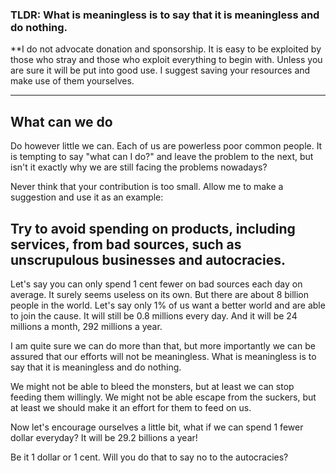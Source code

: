 ### TLDR: What is meaningless is to say that it is meaningless and do nothing.
**I do not advocate donation and sponsorship. It is easy to be exploited by those who stray and those who exploit everything to begin with. Unless you are sure it will be put into good use. I suggest saving your resources and make use of them yourselves.

---
## What can we do
Do however little we can. Each of us are powerless poor common people. It is tempting to say "what can I do?" and leave the problem to the next, but isn't it exactly why we are still facing the problems nowadays?

Never think that your contribution is too small. Allow me to make a suggestion and use it as an example:
## Try to avoid spending on products, including services, from bad sources, such as unscrupulous businesses and autocracies.

Let's say you can only spend 1 cent fewer on bad sources each day on average. It surely seems useless on its own. But there are about 8 billion people in the world. Let's say only 1% of us want a better world and are able to join the cause. It will still be 0.8 millions every day. And it will be 24 millions a month, 292 millions a year.

I am quite sure we can do more than that, but more importantly we can be assured that our efforts will not be meaningless. What is meaningless is to say that it is meaningless and do nothing.

We might not be able to bleed the monsters, but at least we can stop feeding them willingly. We might not be able escape from the suckers, but at least we should make it an effort for them to feed on us.

Now let's encourage ourselves a little bit, what if we can spend 1 fewer dollar everyday? It will be 29.2 billions a year!

Be it 1 dollar or 1 cent. Will you do that to say no to the autocracies?